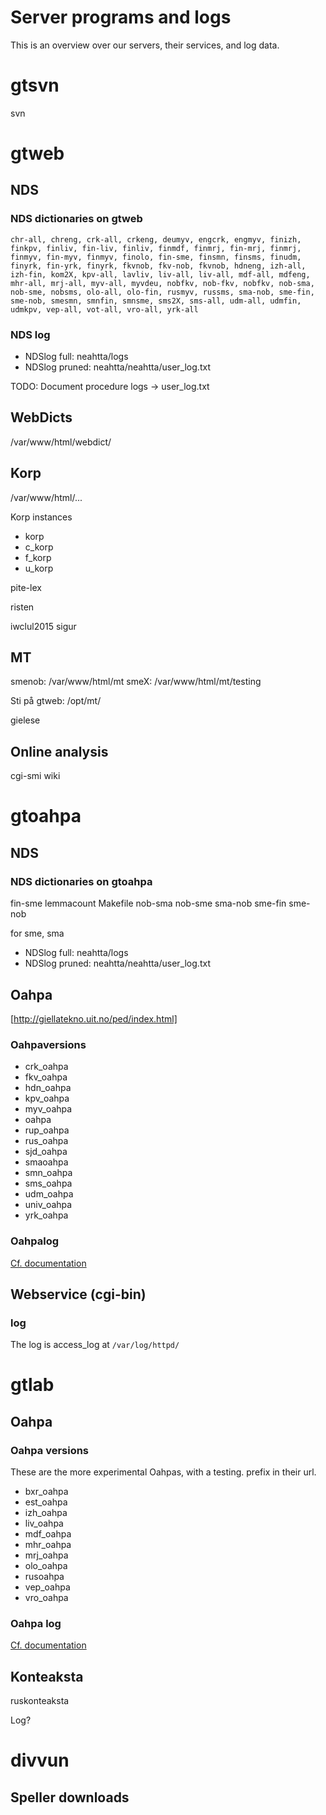 # Server programs and logs

This is an overview over our servers, their services, and log data.

# gtsvn

 svn

# gtweb

## NDS

### NDS dictionaries on gtweb

```
chr-all, chreng, crk-all, crkeng, deumyv, engcrk, engmyv, finizh, finkpv, finliv, fin-liv, finliv, finmdf, finmrj, fin-mrj, finmrj, finmyv, fin-myv, finmyv, finolo, fin-sme, finsmn, finsms, finudm, finyrk, fin-yrk, finyrk, fkvnob, fkv-nob, fkvnob, hdneng, izh-all, izh-fin, kom2X, kpv-all, lavliv, liv-all, liv-all, mdf-all, mdfeng, mhr-all, mrj-all, myv-all, myvdeu, nobfkv, nob-fkv, nobfkv, nob-sma, nob-sme, nobsms, olo-all, olo-fin, rusmyv, russms, sma-nob, sme-fin, sme-nob, smesmn, smnfin, smnsme, sms2X, sms-all, udm-all, udmfin, udmkpv, vep-all, vot-all, vro-all, yrk-all
```

### NDS log

* NDSlog full: neahtta/logs
* NDSlog pruned: neahtta/neahtta/user_log.txt

TODO: Document procedure logs -> user_log.txt

## WebDicts

/var/www/html/webdict/

## Korp

/var/www/html/...

Korp instances

* korp
* c_korp
* f_korp
* u_korp

pite-lex

risten

iwclul2015
sigur

## MT

smenob: /var/www/html/mt
smeX: /var/www/html/mt/testing

Sti på gtweb: /opt/mt/

gielese

## Online analysis

cgi-smi
wiki

# gtoahpa

## NDS

### NDS dictionaries on gtoahpa

fin-sme
lemmacount
Makefile
nob-sma
nob-sme
sma-nob
sme-fin
sme-nob

for sme, sma

* NDSlog full: neahtta/logs
* NDSlog pruned: neahtta/neahtta/user_log.txt

## Oahpa

[http://giellatekno.uit.no/ped/index.html]

### Oahpaversions

* crk_oahpa
* fkv_oahpa
* hdn_oahpa
* kpv_oahpa
* myv_oahpa
* oahpa
* rup_oahpa
* rus_oahpa
* sjd_oahpa
* smaoahpa
* smn_oahpa
* sms_oahpa
* udm_oahpa
* univ_oahpa
* yrk_oahpa

### Oahpalog

[Cf. documentation](http://giellatekno.uit.no/ped/common/logextraction.html)

## Webservice (cgi-bin)

### log
The log is access_log at `/var/log/httpd/`


# gtlab

## Oahpa

### Oahpa versions

These are the more experimental Oahpas, with a testing. prefix in their url.

* bxr_oahpa
* est_oahpa
* izh_oahpa
* liv_oahpa
* mdf_oahpa
* mhr_oahpa
* mrj_oahpa
* olo_oahpa
* rusoahpa
* vep_oahpa
* vro_oahpa

### Oahpa log

[Cf. documentation](http://giellatekno.uit.no/ped/common/logextraction.html)

## Konteaksta

ruskonteaksta

Log?

# divvun

## Speller downloads
